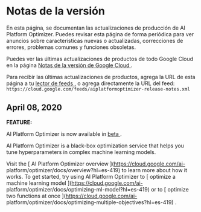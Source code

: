 #  Notas de la versión

En esta página, se documentan las actualizaciones de producción de AI Platform
Optimizer. Puedes revisar esta página de forma periódica para ver anuncios
sobre características nuevas o actualizadas, correcciones de errores,
problemas comunes y funciones obsoletas.

Puedes ver las últimas actualizaciones de productos de todo Google Cloud en la
página [ Notas de la versión de Google Cloud
](https://cloud.google.com/release-notes?hl=es-419) .

Para recibir las últimas actualizaciones de productos, agrega la URL de esta
página a tu [ lector de feeds
](https://wikipedia.org/wiki/Comparison_of_feed_aggregators) , o agrega
directamente la URL del feed: `
https://cloud.google.com/feeds/aiplatformoptimizer-release-notes.xml `

##  April 08, 2020

**FEATURE:**

AI Platform Optimizer is now available in [ beta
](https://cloud.google.com/products?hl=es-419#product-launch-stages) .

AI Platform Optimizer is a black-box optimization service that helps you tune
hyperparameters in complex machine learning models.

Visit the [ AI Platform Optimizer overview ](https://cloud.google.com/ai-
platform/optimizer/docs/overview?hl=es-419) to learn more about how it works.
To get started, try using AI Platform Optimizer to [ optimize a machine
learning model ](https://cloud.google.com/ai-
platform/optimizer/docs/optimizing-ml-model?hl=es-419) or to [ optimize two
functions at once ](https://cloud.google.com/ai-
platform/optimizer/docs/optimizing-multiple-objectives?hl=es-419) .

